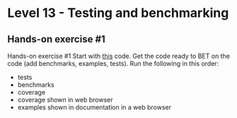 # Level 13 - Testing and benchmarking

## Hands-on exercise #1
Hands-on exercise #1
Start with [this](https://github.com/GoesToEleven/go-programming/tree/master/code_samples/010-ninja-level-thirteen/01/starting-code) code. Get the code ready to BET on the code (add benchmarks, examples, tests).
Run the following in this order:
* tests
* benchmarks
* coverage
* coverage shown in web browser
* examples shown in documentation in a web browser